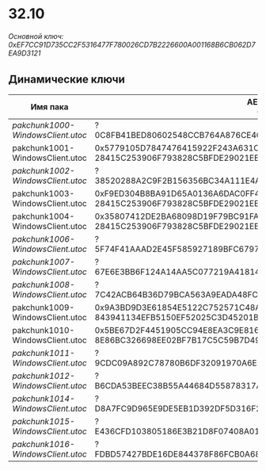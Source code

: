 # 32.10

###### Основной ключ: 0xEF7CC91D735CC2F5316477F780026CD7B2226600A001168B6CB062D7EA9D3121

## Динамические ключи

| Имя пака                          | AES Ключ</br>GUID                                                                                       | HiRes Текстуры |
|-----------------------------------|---------------------------------------------------------------------------------------------------------|----------------|
| *pakchunk1000-WindowsClient.utoc* | ?</br>0C8FB41BED80602548CCB764A876CE40 | ✔️              |
| pakchunk1001-WindowsClient.utoc   | 0x5779105D7847476415922F243A631C42D6D1794E48FDA4B6E1B67A8FA87E3681</br>28415C253906F793828C5BFDE29021EE | ❌              |
| *pakchunk1002-WindowsClient.utoc* | ?</br>38520288A2C9F2B156356BC34A111E4A | ✔️              |
| pakchunk1003-WindowsClient.utoc   | 0xF9ED304B8BA91D65A0136A6DAC0FF40B96B5EEC3C02EF5BE987B614554D93F76</br>28415C253906F793828C5BFDE29021EE | ❌              |
| pakchunk1004-WindowsClient.utoc   | 0x35807412DE2BA68098D19F79BC91FA097D55F0FE291217AA0333C34158770011</br>28415C253906F793828C5BFDE29021EE | ✔️              |
| *pakchunk1006-WindowsClient.utoc* | ?</br>5F74F41AAAD2E45F585927189BFC6797 | ❌              |
| *pakchunk1007-WindowsClient.utoc* | ?</br>67E6E3BB6F124A14AA5C077219A41814 | ✔️              |
| *pakchunk1008-WindowsClient.utoc* | ?</br>7C42ACB64B36D79BCA563A9EADA48FCE | ❌              |
| pakchunk1009-WindowsClient.utoc   | 0x9A3BD9D3E61854E5122C752571C48A60BB928D8F10AC4F7CA41BA34A3C643CD1</br>843941134EFB5150EF52025C3D45201B | ❌              |
| pakchunk1010-WindowsClient.utoc   | 0x5BE67D2F4451905CC94E8EA3C9E8161A3DE1394C92AD31D92983EDA797C24788</br>8E86BC326698EE02BF7B17C5C59B7D49 | ❌              |
| *pakchunk1011-WindowsClient.utoc* | ?</br>9CDC09A892C78780B6DF32091970A6E8 | ✔️              |
| *pakchunk1012-WindowsClient.utoc* | ?</br>B6CDA53BEEC38B55A44684D55878317A | ❌              |
| *pakchunk1014-WindowsClient.utoc* | ?</br>D8A7FC9D965E9DE5EB1D392DF5D316F2 | ❌              |
| *pakchunk1015-WindowsClient.utoc* | ?</br>E436CFD103805186E3B21D8F07408A01 | ❌              |
| *pakchunk1016-WindowsClient.utoc* | ?</br>FDBD57427BDE16DE844378F86FCB0A68 | ❌              |